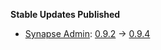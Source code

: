 **Stable Updates Published**

* [Synapse Admin](https://github.com/Awesome-Technologies/synapse-admin): [0.9.2](https://github.com/Awesome-Technologies/synapse-admin/releases/tag/0.9.2) -> [0.9.4](https://github.com/Awesome-Technologies/synapse-admin/releases/tag/0.9.4)

